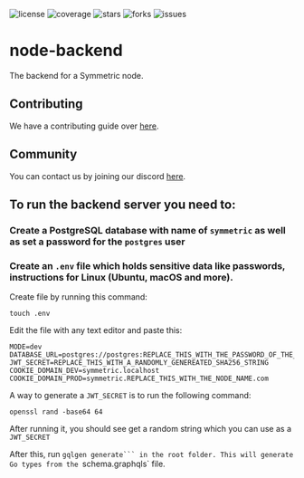 ![license](https://img.shields.io/github/license/symmetric-project/node-backend)
![coverage](https://img.shields.io/github/license/symmetric-project/node-backend)
![stars](https://img.shields.io/github/stars/symmetric-project/node-backend)
![forks](https://img.shields.io/github/forks/symmetric-project/node-backend)
![issues](https://img.shields.io/github/issues/symmetric-project/node-backend)

# node-backend
The backend for a Symmetric node.

## Contributing
We have a contributing guide over [here](CONTRIBUTING.org).

## Community
You can contact us by joining our discord [here](https://discord.com/invite/AkSbP5JF).
## To run the backend server you need to:

### Create a PostgreSQL database with name of ```symmetric``` as well as set a password for the ```postgres``` user

### Create an ```.env``` file which holds sensitive data like passwords, instructions for Linux (Ubuntu, macOS and more).
Create file by running this command:
```
touch .env
```
Edit the file with any text editor and paste this:
```
MODE=dev
DATABASE_URL=postgres://postgres:REPLACE_THIS_WITH_THE_PASSWORD_OF_THE_LOCAL_SYMMETRIC_DATABASE@localhost:5432/symmetric
JWT_SECRET=REPLACE_THIS_WITH_A_RANDOMLY_GENEREATED_SHA256_STRING
COOKIE_DOMAIN_DEV=symmetric.localhost
COOKIE_DOMAIN_PROD=symmetric.REPLACE_THIS_WITH_THE_NODE_NAME.com
```
A way to generate a ```JWT_SECRET``` is to run the following command:
```
openssl rand -base64 64
```
After running it, you should see get a random string which you can use as a ```JWT_SECRET```

After this, run `gqlgen generate``` in the root folder. This will generate Go types from the `schema.graphqls` file.
